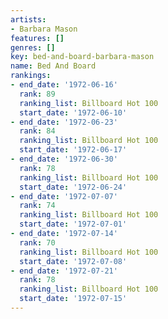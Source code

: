 ```yaml
---
artists:
- Barbara Mason
features: []
genres: []
key: bed-and-board-barbara-mason
name: Bed And Board
rankings:
- end_date: '1972-06-16'
  rank: 89
  ranking_list: Billboard Hot 100
  start_date: '1972-06-10'
- end_date: '1972-06-23'
  rank: 84
  ranking_list: Billboard Hot 100
  start_date: '1972-06-17'
- end_date: '1972-06-30'
  rank: 78
  ranking_list: Billboard Hot 100
  start_date: '1972-06-24'
- end_date: '1972-07-07'
  rank: 74
  ranking_list: Billboard Hot 100
  start_date: '1972-07-01'
- end_date: '1972-07-14'
  rank: 70
  ranking_list: Billboard Hot 100
  start_date: '1972-07-08'
- end_date: '1972-07-21'
  rank: 78
  ranking_list: Billboard Hot 100
  start_date: '1972-07-15'
---
```


